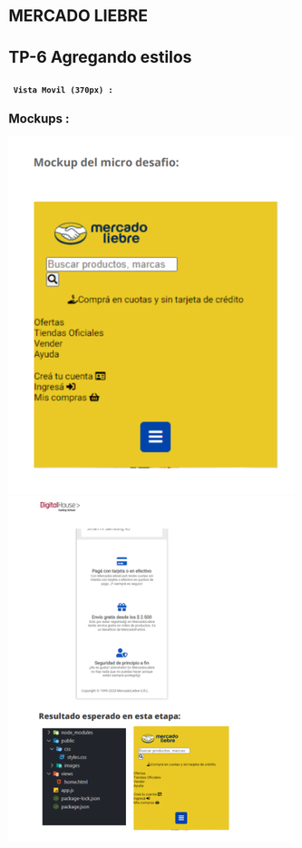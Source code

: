 # MERCADO LIEBRE
##
# TP-6 Agregando estilos
##
### **` Vista Movil (370px) :`**
 ## Mockups : 
![Mockup1](/public/images/Mockup1.png)
![Mockup2](/public/images/Mockup2.png)

<!-- no lo centre por los mockups -->
